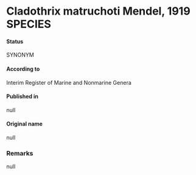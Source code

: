 # Cladothrix matruchoti Mendel, 1919 SPECIES

#### Status
SYNONYM

#### According to
Interim Register of Marine and Nonmarine Genera

#### Published in
null

#### Original name
null

### Remarks
null